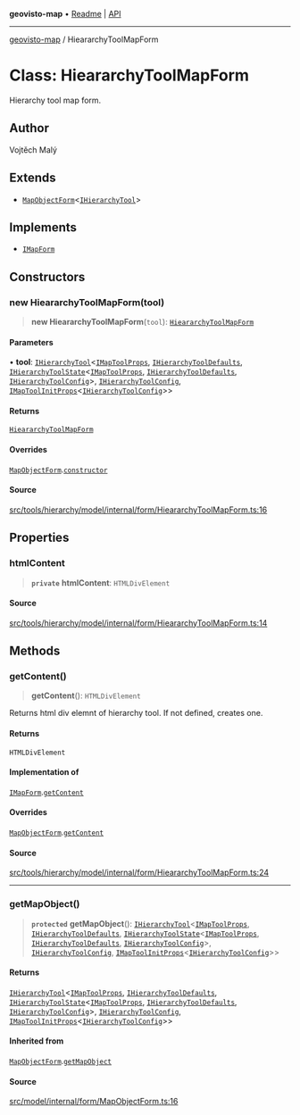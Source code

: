 **geovisto-map** • [Readme](../README.md) \| [API](../globals.md)

***

[geovisto-map](../README.md) / HieararchyToolMapForm

# Class: HieararchyToolMapForm

Hierarchy tool map form.

## Author

Vojtěch Malý

## Extends

- [`MapObjectForm`](MapObjectForm.md)\<[`IHierarchyTool`](../interfaces/IHierarchyTool.md)\>

## Implements

- [`IMapForm`](../interfaces/IMapForm.md)

## Constructors

### new HieararchyToolMapForm(tool)

> **new HieararchyToolMapForm**(`tool`): [`HieararchyToolMapForm`](HieararchyToolMapForm.md)

#### Parameters

• **tool**: [`IHierarchyTool`](../interfaces/IHierarchyTool.md)\<[`IMapToolProps`](../type-aliases/IMapToolProps.md), [`IHierarchyToolDefaults`](../interfaces/IHierarchyToolDefaults.md), [`IHierarchyToolState`](../interfaces/IHierarchyToolState.md)\<[`IMapToolProps`](../type-aliases/IMapToolProps.md), [`IHierarchyToolDefaults`](../interfaces/IHierarchyToolDefaults.md), [`IHierarchyToolConfig`](../type-aliases/IHierarchyToolConfig.md)\>, [`IHierarchyToolConfig`](../type-aliases/IHierarchyToolConfig.md), [`IMapToolInitProps`](../type-aliases/IMapToolInitProps.md)\<[`IHierarchyToolConfig`](../type-aliases/IHierarchyToolConfig.md)\>\>

#### Returns

[`HieararchyToolMapForm`](HieararchyToolMapForm.md)

#### Overrides

[`MapObjectForm`](MapObjectForm.md).[`constructor`](MapObjectForm.md#constructors)

#### Source

[src/tools/hierarchy/model/internal/form/HieararchyToolMapForm.ts:16](https://github.com/geovisto/geovisto-map/blob/e22d774889dbc28cc1ec62933ecf6bab6690f172/src/tools/hierarchy/model/internal/form/HieararchyToolMapForm.ts#L16)

## Properties

### htmlContent

> **`private`** **htmlContent**: `HTMLDivElement`

#### Source

[src/tools/hierarchy/model/internal/form/HieararchyToolMapForm.ts:14](https://github.com/geovisto/geovisto-map/blob/e22d774889dbc28cc1ec62933ecf6bab6690f172/src/tools/hierarchy/model/internal/form/HieararchyToolMapForm.ts#L14)

## Methods

### getContent()

> **getContent**(): `HTMLDivElement`

Returns html div elemnt of hierarchy tool. If not defined, creates one.

#### Returns

`HTMLDivElement`

#### Implementation of

[`IMapForm`](../interfaces/IMapForm.md).[`getContent`](../interfaces/IMapForm.md#getcontent)

#### Overrides

[`MapObjectForm`](MapObjectForm.md).[`getContent`](MapObjectForm.md#getcontent)

#### Source

[src/tools/hierarchy/model/internal/form/HieararchyToolMapForm.ts:24](https://github.com/geovisto/geovisto-map/blob/e22d774889dbc28cc1ec62933ecf6bab6690f172/src/tools/hierarchy/model/internal/form/HieararchyToolMapForm.ts#L24)

***

### getMapObject()

> **`protected`** **getMapObject**(): [`IHierarchyTool`](../interfaces/IHierarchyTool.md)\<[`IMapToolProps`](../type-aliases/IMapToolProps.md), [`IHierarchyToolDefaults`](../interfaces/IHierarchyToolDefaults.md), [`IHierarchyToolState`](../interfaces/IHierarchyToolState.md)\<[`IMapToolProps`](../type-aliases/IMapToolProps.md), [`IHierarchyToolDefaults`](../interfaces/IHierarchyToolDefaults.md), [`IHierarchyToolConfig`](../type-aliases/IHierarchyToolConfig.md)\>, [`IHierarchyToolConfig`](../type-aliases/IHierarchyToolConfig.md), [`IMapToolInitProps`](../type-aliases/IMapToolInitProps.md)\<[`IHierarchyToolConfig`](../type-aliases/IHierarchyToolConfig.md)\>\>

#### Returns

[`IHierarchyTool`](../interfaces/IHierarchyTool.md)\<[`IMapToolProps`](../type-aliases/IMapToolProps.md), [`IHierarchyToolDefaults`](../interfaces/IHierarchyToolDefaults.md), [`IHierarchyToolState`](../interfaces/IHierarchyToolState.md)\<[`IMapToolProps`](../type-aliases/IMapToolProps.md), [`IHierarchyToolDefaults`](../interfaces/IHierarchyToolDefaults.md), [`IHierarchyToolConfig`](../type-aliases/IHierarchyToolConfig.md)\>, [`IHierarchyToolConfig`](../type-aliases/IHierarchyToolConfig.md), [`IMapToolInitProps`](../type-aliases/IMapToolInitProps.md)\<[`IHierarchyToolConfig`](../type-aliases/IHierarchyToolConfig.md)\>\>

#### Inherited from

[`MapObjectForm`](MapObjectForm.md).[`getMapObject`](MapObjectForm.md#getmapobject)

#### Source

[src/model/internal/form/MapObjectForm.ts:16](https://github.com/geovisto/geovisto-map/blob/e22d774889dbc28cc1ec62933ecf6bab6690f172/src/model/internal/form/MapObjectForm.ts#L16)
